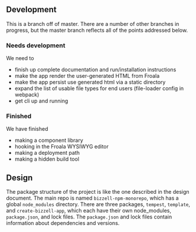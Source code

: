 ## Development

This is a branch off of master. There are a number of other branches in progress, but the master branch reflects all of the points addressed below.

### Needs development

We need to

- finish up complete documentation and run/installation instructions
- make the app render the user-generated HTML from Froala
- make the app persist use generated html via a static directory
- expand the list of usable file types for end users (file-loader config in webpack)
- get cli up and running

### Finished

We have finished

- making a component library
- hooking in the Froala WYSIWYG editor
- making a deployment path
- making a hidden build tool

## Design

The package structure of the project is like the one described in the design document. The main repo is named `bizzell-npm-monorepo`, which has a global `node_modules` directory. There are three packages, `tempest`, `template`, and `create-bizzell-app`, which each have their own node_modules, `package.json`, and lock files. The `package.json` and lock files contain information about dependencies and versions.
